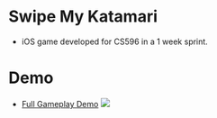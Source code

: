 # Swipe My Katamari
- iOS game developed for CS596 in a 1 week sprint.

# Demo
- [Full Gameplay Demo](https://youtu.be/W8XN5zsk1Ws)
![](https://github.com/krrgit/SwipeMyKatamari/blob/main/iosgamedemo.gif)
